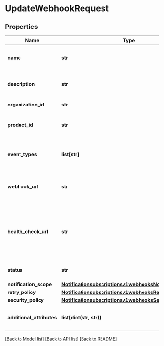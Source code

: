 # UpdateWebhookRequest

## Properties
Name | Type | Description | Notes
------------ | ------------- | ------------- | -------------
**name** | **str** | Client friendly webhook name. | [optional] 
**description** | **str** | Client friendly webhook description.\\ | [optional] 
**organization_id** | **str** | Organization Id. | [optional] 
**product_id** | **str** | The product you are receiving a webhook for. | [optional] 
**event_types** | **list[str]** | Array of the different events for a given product id. | [optional] 
**webhook_url** | **str** | The client&#39;s endpoint (URL) to receive webhooks. | [optional] 
**health_check_url** | **str** | The client&#39;s health check endpoint (URL). This should be as close as possible to the actual webhookUrl. | [optional] 
**status** | **str** | Webhook status. | [optional] [default to 'INACTIVE']
**notification_scope** | [**Notificationsubscriptionsv1webhooksNotificationScope**](Notificationsubscriptionsv1webhooksNotificationScope.md) |  | [optional] 
**retry_policy** | [**Notificationsubscriptionsv1webhooksRetryPolicy**](Notificationsubscriptionsv1webhooksRetryPolicy.md) |  | [optional] 
**security_policy** | [**Notificationsubscriptionsv1webhooksSecurityPolicy**](Notificationsubscriptionsv1webhooksSecurityPolicy.md) |  | [optional] 
**additional_attributes** | **list[dict(str, str)]** | Additional, free form configuration data. | [optional] 

[[Back to Model list]](../README.md#documentation-for-models) [[Back to API list]](../README.md#documentation-for-api-endpoints) [[Back to README]](../README.md)


